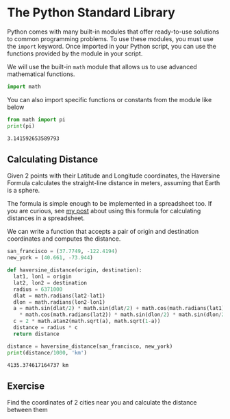 # The Python Standard Library

Python comes with many built-in modules that offer ready-to-use solutions to common programming problems. To use these modules, you must use the `import` keyword. Once imported in your Python script, you can use the functions provided by the module in your script.

We will use the built-in `math` module that allows us to use advanced mathematical functions.


```python
import math
```

You can also import specific functions or constants from the module like below


```python
from math import pi
print(pi)
```

    3.141592653589793


## Calculating Distance

Given 2 points with their Latitude and Longitude coordinates, the Haversine Formula calculates the straight-line distance in meters, assuming that Earth is a sphere.

The formula is simple enough to be implemented in a spreadsheet too. If you are curious, see [my post](https://spatialthoughts.com/2013/07/06/calculate-distance-spreadsheet/) about using this formula for calculating distances in a spreadsheet.

We can write a function that accepts a pair of origin and destination coordinates and computes the distance.


```python
san_francisco = (37.7749, -122.4194)
new_york = (40.661, -73.944)
```


```python
def haversine_distance(origin, destination):
  lat1, lon1 = origin
  lat2, lon2 = destination
  radius = 6371000
  dlat = math.radians(lat2-lat1)
  dlon = math.radians(lon2-lon1)
  a = math.sin(dlat/2) * math.sin(dlat/2) + math.cos(math.radians(lat1)) \
    * math.cos(math.radians(lat2)) * math.sin(dlon/2) * math.sin(dlon/2)
  c = 2 * math.atan2(math.sqrt(a), math.sqrt(1-a))
  distance = radius * c
  return distance
```


```python
distance = haversine_distance(san_francisco, new_york)
print(distance/1000, 'km')
```

    4135.374617164737 km


## Exercise

Find the coordinates of 2 cities near you and calculate the distance between them
